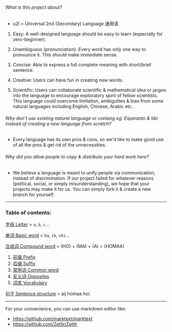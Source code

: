 ###### What is this project about?

- u2l = Universal 2nd (Secondary) Language 通用语 
1. Easy: A well-designed language should be easy to learn (especially for zero-beginner).

2. Unambiguous (pronunciation). Every word has only one way to pronounce it. This should make immediate sense.

3. Concise: Able to express a full complete meaning with short/brief sentence.  

4. Creative: Users can have fun in creating new words.  

5. Scientific: Users can collaborate scientific & mathematical idea or jargon into the language to encourage exploratory spirit of fellow scientists. This language could overcome limitation, ambiguities & bias from some natural languages including English, Chinese, Arabic etc.

###### Why don't use existing natural language or conlang eg: Esperanto & Ido instead of creating a new language from scratch?

- Every language has its own pros & cons, so we'd like to make good use of all the pros & get rid of the unnecessities.

###### Why did you allow people to copy & distribute your hard work here?

- We believe a language is meant to unify people via communication, instead of discrimination. If our project failed for whatever reasons (political, social, or simply misunderstanding), we hope that your projects may make it for us. You can simply fork it & create a new branch for yourself.

---

### Table of contents:

[字母 Letter](字母_Letter.md) = `a`, `b`, `c`...

[单词 Basic word](单词_Basic_word.md) = `ba`, `ik`, `xhi`...

[合成词 Compound word](合成词_Compound_word.md) = (HO) + (MA) + (A) = (HOMAA)

1. [前缀 Prefix](前缀_Prefix.md)
2. [后缀 Suffix](后缀_Suffix.md)
3. [常用词 Common word](常用词_Common_word.md)
4. [反义词 Opposites](反义词_Opposites.md)
5. [词库 Vocabulary](%E8%AF%8D%E5%BA%93_Vocabulary.md)

[句子 Sentence structure](句子_Sentence_structure.md) = aij homaa hoi.

---

For your convenience, you can use markdown editor like:

- https://github.com/marktext/marktext
- https://github.com/Zettlr/Zettlr
